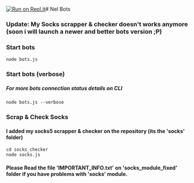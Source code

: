 [![Run on Repl.it](https://repl.it/badge/github/xNEL99/nel-bots)](https://repl.it/github/xNEL99/nel-bots)# Nel Bots
### Update: My Socks scrapper & checker doesn't works anymore (soon i will launch a newer and better bots version ;P)
### Start bots
```shell
node bots.js
```
### Start bots (verbose)
##### For more bots connection status details on CLI
```shell
node bots.js --verbose
```
### Scrap & Check Socks
#### I added my socks5 scrapper & checker on the repository (its the 'socks' folder)
```
cd socks_checker
node socks.js
```

#### Please Read the file 'IMPORTANT_INFO.txt' on 'socks_module_fixed' folder if you have problems with 'socks' module.

